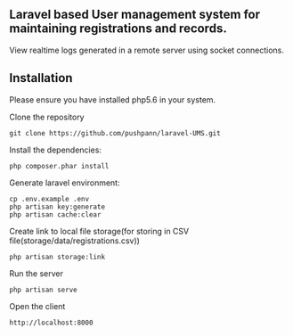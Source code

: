 

## Laravel based User management system for maintaining registrations and records.
View realtime logs generated in a remote server using socket connections.

## Installation
Please ensure you have installed php5.6 in your system.

Clone the repository
```
git clone https://github.com/pushpann/laravel-UMS.git
```

Install the dependencies:

```
php composer.phar install
```

Generate laravel environment:

```
cp .env.example .env
php artisan key:generate
php artisan cache:clear
```

Create link to local file storage(for storing in CSV file(storage/data/registrations.csv))
```
php artisan storage:link
```



Run the server

```
php artisan serve
```

Open the client 
```
http://localhost:8000

```